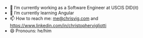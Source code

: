 - 🔭 I’m currently working as a Software Engineer at USCIS DID(it)
- 🌱 I’m currently learning Angular
- 📫 How to reach me: me@chrisvig.com and https://www.linkedin.com/in/christophervigliotti
- 😄 Pronouns: he/him
